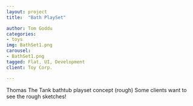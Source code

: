```yaml
---
layout: project
title:  "Bath PlaySet"

author: Tom Goddu
categories:
- toys
img: BathSet1.png
carousel:
- BathSet1.png
tagged: Flat, UI, Development
client: Toy Corp.

---
```

Thomas The Tank bathtub playset concept (rough)
Some clients want to see the rough sketches!
